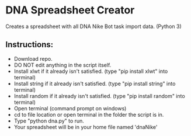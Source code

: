 # DNA Spreadsheet Creator
Creates a spreadsheet with all DNA Nike Bot task import data.
(Python 3)

## Instructions:
* Download repo.
* DO NOT edit anything in the script itself.
* Install xlwt if it already isn't satisfied. (type "pip install xlwt" into terminal)
* Install string if it already isn't satisfied. (type "pip install string" into terminal)
* Install random if it already isn't satisfied. (type "pip install random" into terminal)
* Open terminal (command prompt on windows)
* cd to file location or open terminal in the folder the script is in.
* Type "python dna.py" to run.
* Your spreadsheet will be in your home file named 'dnaNike'
